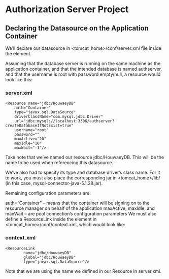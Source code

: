 # Authorization Server Project

## Declaring the Datasource on the Application Container
We’ll declare our datasource in <tomcat_home>/conf/server.xml file inside the <GlobalNamingResources> element.

Assuming that the database server is running on the same machine as the application container, and that the intended database is named authserver, and that the username is root with password empty/null, a resource would look like this:

### server.xml
```
<Resource name="jdbc/HouwaeyDB"
	auth="Container"
	type="javax.sql.DataSource"
	driverClassName="com.mysql.jdbc.Driver"
	url="jdbc:mysql://localhost:3306/authserver?createDatabaseIfNotExist=true"
	username="root"
	password=""
	maxActive="20"
	maxIdle="10"
	maxWait="-1"/>
```   
 
Take note that we’ve named our resource jdbc/HouwaeyDB. This will be the name to be used when referencing this datasource.

We’ve also had to specify its type and database driver’s class name. For it to work, you must also place the corresponding jar in <tomcat_home>/lib/ (in this case, mysql-connector-java-5.1.28.jar).

Remaining configuration parameters are:

auth=”Container” – means that the container will be signing on to the resource manager on behalf of the application
maxActive, maxIdle, and maxWait – are pool connection’s configuration parameters
We must also define a ResourceLink inside the <Context> element in <tomcat_home>/conf/context.xml, which would look like:

### context.xml
```
<ResourceLink
        name="jdbc/HouwaeyDB"
        global="jdbc/HouwaeyDB"
        type="javax.sql.DataSource"/>
```
  
Note that we are using the name we defined in our Resource in server.xml.

